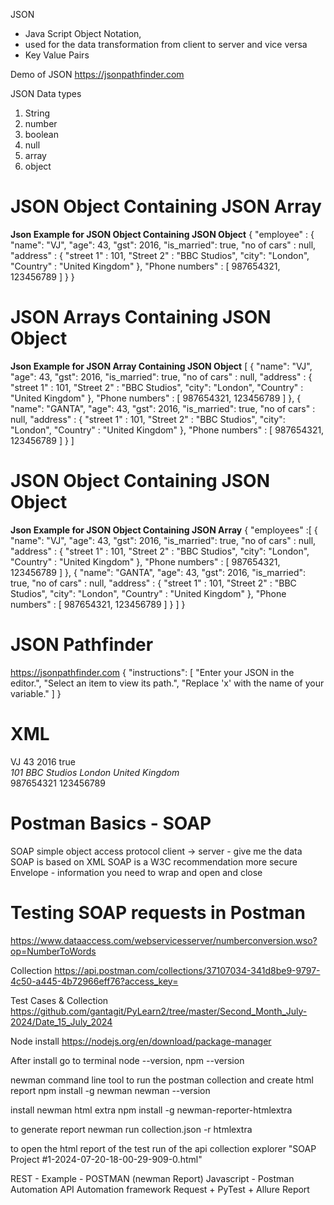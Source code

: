 JSON
- Java Script Object Notation, 
- used for the data transformation from client to server and vice versa
- Key Value Pairs

Demo of JSON
https://jsonpathfinder.com

JSON Data types
1) String
2) number
3) boolean 
4) null
5) array
6) object

# JSON Object Containing JSON Array
**Json Example for JSON Object Containing JSON Object**
    {
        "employee" : {
        "name": "VJ",
        "age": 43,
        "gst": 2016,
        "is_married": true,
        "no of cars" : null,
        "address" : {
            "street 1" : 101,
            "Street 2" : "BBC Studios",
            "city": "London",
            "Country" : "United Kingdom"
            },
        "Phone numbers" : [
            987654321,
            123456789
            ]
        }
    }

# JSON Arrays Containing JSON Object
**Json Example for JSON Array Containing JSON Object**
[
        {
        "name": "VJ",
        "age": 43,
        "gst": 2016,
        "is_married": true,
        "no of cars" : null,
        "address" : {
            "street 1" : 101,
            "Street 2" : "BBC Studios",
            "city": "London",
            "Country" : "United Kingdom"
            },
        "Phone numbers" : [
            987654321,
            123456789
            ]
        },
        {
        "name": "GANTA",
        "age": 43,
        "gst": 2016,
        "is_married": true,
        "no of cars" : null,
        "address" : {
            "street 1" : 101,
            "Street 2" : "BBC Studios",
            "city": "London",
            "Country" : "United Kingdom"
            },
        "Phone numbers" : [
            987654321,
            123456789
            ]
        }
]

# JSON Object Containing JSON Object
**Json Example for JSON Object Containing JSON Array**
{
    "employees" :[
        {
        "name": "VJ",
        "age": 43,
        "gst": 2016,
        "is_married": true,
        "no of cars" : null,
        "address" : {
            "street 1" : 101,
            "Street 2" : "BBC Studios",
            "city": "London",
            "Country" : "United Kingdom"
            },
        "Phone numbers" : [
            987654321,
            123456789
            ]
        },
        {
        "name": "GANTA",
        "age": 43,
        "gst": 2016,
        "is_married": true,
        "no of cars" : null,
        "address" : {
            "street 1" : 101,
            "Street 2" : "BBC Studios",
            "city": "London",
            "Country" : "United Kingdom"
            },
        "Phone numbers" : [
            987654321,
            123456789
            ]
        }
    ]
}

# JSON Pathfinder
https://jsonpathfinder.com
{
  "instructions": [
    "Enter your JSON in the editor.",
    "Select an item to view its path.",
    "Replace 'x' with the name of your variable."
  ]
}

# XML
<?xml version="1.0" encoding="UTF-8" ?>
 <root>
     <employee>
         <name>VJ</name>
         <age>43</age>
         <gst>2016</gst>
         <is_married>true</is_married>
         <no of cars></no of cars>
         <address>
             <street 1>101</street 1>
             <Street 2>BBC Studios</Street 2>
             <city>London</city>
             <Country>United Kingdom</Country>
         </address>
         <Phone numbers>987654321</Phone numbers>
         <Phone numbers>123456789</Phone numbers>
     </employee>
 </root>


# Postman Basics - SOAP
SOAP
simple object access protocol
client -> server - give me the data
SOAP is based on XML
SOAP is a W3C recommendation
more secure
Envelope - information you need to wrap and open and close

# Testing SOAP requests in Postman
https://www.dataaccess.com/webservicesserver/numberconversion.wso?op=NumberToWords

Collection
https://api.postman.com/collections/37107034-341d8be9-9797-4c50-a445-4b72966eff76?access_key=

Test Cases & Collection
https://github.com/gantagit/PyLearn2/tree/master/Second_Month_July-2024/Date_15_July_2024

Node install
https://nodejs.org/en/download/package-manager

After install
go to terminal node --version, npm --version

newman command line tool to run the postman collection and create html report
npm install -g newman
newman --version

install newman html extra 
npm install -g newman-reporter-htmlextra

to generate report 
newman run collection.json -r htmlextra

to open the html report of the test run of the api collection
explorer "SOAP Project #1-2024-07-20-18-00-29-909-0.html"





REST - Example - POSTMAN (newman Report)
Javascript - Postman Automation
API Automation framework Request + PyTest + Allure Report


